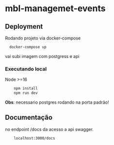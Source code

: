 # mbl-managemet-events

## Deployment

Rodando projeto via docker-compose

```bash
  docker-compose up
```
vai subi imagem com postgress e api


### Executando local
Node >=16

```bash
    npm install
    npm run dev
```

**Obs**: necessario postgres rodando na porta padrão!

## Documentação

no endpoint /docs da acesso a api swagger.
```bash
    localhost:3000/docs
```



